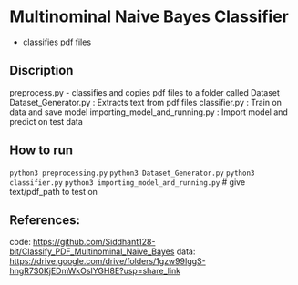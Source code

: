 # Multinominal Naive Bayes Classifier
- classifies pdf files

## Discription
preprocess.py - classifies and copies pdf files to a folder called Dataset
Dataset_Generator.py            : Extracts text from pdf files
classifier.py                   : Train on data and save model
importing_model_and_running.py  : Import model and predict on test data

## How to run
`python3 preprocessing.py`
`python3 Dataset_Generator.py`
`python3 classifier.py`
`python3 importing_model_and_running.py`    # give text/pdf_path to test on

## References:
code: https://github.com/Siddhant128-bit/Classify_PDF_Multinominal_Naive_Bayes
data: https://drive.google.com/drive/folders/1gzw99IggS-hngR7S0KjEDmWkOsIYGH8E?usp=share_link
